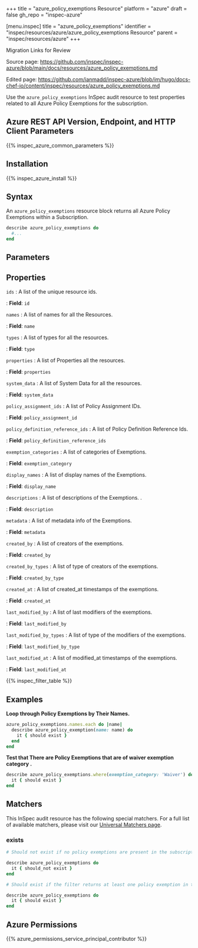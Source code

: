 +++
title = "azure_policy_exemptions Resource"
platform = "azure"
draft = false
gh_repo = "inspec-azure"

[menu.inspec]
title = "azure_policy_exemptions"
identifier = "inspec/resources/azure/azure_policy_exemptions Resource"
parent = "inspec/resources/azure"
+++

<div class="admonition-note">
<p class="admonition-note-title">Migration Links for Review</p>
<div class="admonition-note-text">
<p>Source page: <a href="https://github.com/inspec/inspec-azure/blob/main/docs/resources/azure_policy_exemptions.md">https://github.com/inspec/inspec-azure/blob/main/docs/resources/azure_policy_exemptions.md</a></p>
<p>Edited page: <a href="https://github.com/ianmadd/inspec-azure/blob/im/hugo/docs-chef-io/content/inspec/resources/azure_policy_exemptions.md">https://github.com/ianmadd/inspec-azure/blob/im/hugo/docs-chef-io/content/inspec/resources/azure_policy_exemptions.md</a></p>
</div>
</div>


Use the `azure_policy_exemptions` InSpec audit resource to test properties related to all Azure Policy Exemptions for the subscription.

## Azure REST API Version, Endpoint, and HTTP Client Parameters

{{% inspec_azure_common_parameters %}}

## Installation

{{% inspec_azure_install %}}

## Syntax

An `azure_policy_exemptions` resource block returns all Azure Policy Exemptions within a Subscription.
```ruby
describe azure_policy_exemptions do
  #...
end
```

## Parameters

## Properties

`ids`
: A list of the unique resource ids.

: **Field**: `id`

`names`
: A list of names for all the Resources.

: **Field**: `name`

`types`
: A list of types for all the resources.

: **Field**: `type`

`properties`
: A list of Properties all the resources.

: **Field**: `properties`

`system_data`
: A list of System Data for all the resources.

: **Field**: `system_data`

`policy_assignment_ids`
: A list of Policy Assignment IDs.

: **Field**: `policy_assignment_id`

`policy_definition_reference_ids`
: A list of Policy Definition Reference Ids.

: **Field**: `policy_definition_reference_ids`

`exemption_categories`
: A list of categories of Exemptions.

: **Field**: `exemption_category`

`display_names`
: A list of display names of the Exemptions.

: **Field**: `display_name`

`descriptions`
: A list of descriptions of the Exemptions. .

: **Field**: `description`

`metadata`
: A list of metadata info of the Exemptions.

: **Field**: `metadata`

`created_by`
: A list of creators of the exemptions.

: **Field**: `created_by`

`created_by_types`
: A list of type of creators of the exemptions.

: **Field**: `created_by_type`

`created_at`
: A list of created_at timestamps of the exemptions.

: **Field**: `created_at`

`last_modified_by`
: A list of last modifiers of the exemptions.

: **Field**: `last_modified_by`

`last_modified_by_types`
: A list of type of the modifiers of the exemptions.

: **Field**: `last_modified_by_type`

`last_modified_at`
: A list of modified_at timestamps of the exemptions.

: **Field**: `last_modified_at`


{{% inspec_filter_table %}}

## Examples

**Loop through Policy Exemptions by Their Names.**

```ruby
azure_policy_exemptions.names.each do |name|
  describe azure_policy_exemption(name: name) do
    it { should exist }
  end
end  
```     
**Test that There are Policy Exemptions that are of waiver exemption category .**

```ruby
describe azure_policy_exemptions.where(exemption_category: 'Waiver') do
  it { should exist }
end
```    

## Matchers

This InSpec audit resource has the following special matchers. For a full list of available matchers, please visit our [Universal Matchers page](https://www.inspec.io/docs/reference/matchers/).

### exists

```ruby
# Should not exist if no policy exemptions are present in the subscription

describe azure_policy_exemptions do
  it { should_not exist }
end

# Should exist if the filter returns at least one policy exemption in the subscription

describe azure_policy_exemptions do
  it { should exist }
end
```

## Azure Permissions

{{% azure_permissions_service_principal_contributor %}}
